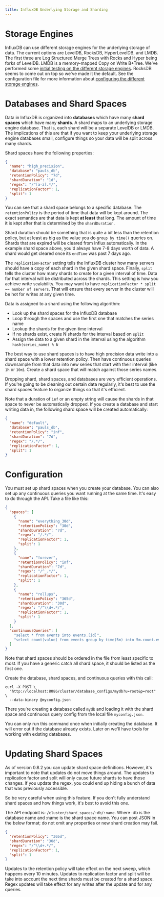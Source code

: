 ```yaml
---
title: InfluxDB Underlying Storage and Sharding
---
```


# Storage Engines

InfluxDB can use different storage engines for the underlying storage of data. The current options are LevelDB, RocksDB, HyperLevelDB, and LMDB. The first three are Log Structured Merge Trees with Rocks and Hyper being forks of LevelDB. LMDB is a memory-mapped Copy on Write B+Tree. We've performed some [initial testing on the different storage engines](http://influxdb.com/blog/2014/06/20/leveldb_vs_rocksdb_vs_hyperleveldb_vs_lmdb_performance.html). RocksDB seems to come out on top so we've made it the default. See the configuration file for more information about [configuring the different storage engines](https://github.com/influxdb/influxdb/blob/master/config.sample.toml#L83).

# Databases and Shard Spaces

Data in InfluxDB is organized into **databases** which have many **shard spaces** which have many **shards**. A shard maps to an underlying storage engine database. That is, each shard will be a separate LevelDB or LMDB. The implications of this are that if you want to keep your underlying storage engine databases small, configure things so your data will be split across many shards.

Shard spaces have the following properties:

```json
{
  "name": "high_precision",
  "database": "pauls_db",
  "retentionPolicy": "7d",
  "shardDuration": "1d",
  "regex": "/^[a-z].*/",
  "replicationFactor": 1,
  "split": 1
}
```

You can see that a shard space belongs to a specific database. The `retentionPolicy` is the period of time that data will be kept around. The exact semantics are that data is kept **at least** that long. The amount of time it is kept after that is determined by the `shardDuration`.

Shard duration should be something that is quite a bit less than the retention policy, but at least as big as the value you do `group by time()` queries on. Shards that are expired will be cleared from Influx automatically. In the example shard space above, you'd always have 7-8 days worth of data. A shard would get cleared once its `endTime` was past 7 days ago.

The `replicationFactor` setting tells the InfluxDB cluster how many servers should have a copy of each shard in the given shard space. Finally, `split` tells the cluster how many shards to create for a given interval of time. Data for that interval will be distributed across the shards. This setting is how you achieve write scalability. You may want to have `replicationFactor * split == number of servers`. That will ensure that every server in the cluster will be hot for writes at any given time.

Data is assigned to a shard using the following algorithm:

* Look up the shard spaces for the InfluxDB database
* Loop through the spaces and use the first one that matches the series name
* Lookup the shards for the given time interval
* If no shards exist, create N shards for the interval based on `split`
* Assign the data to a given shard in the interval using the algorithm <br />`hash(series_name) % N`

The best way to use shard spaces is to have high precision data write into a shard space with a lower retention policy. Then have continuous queries downsample from that data into new series that start with their interval (like `1h` or `10m`). Create a shard space that will match against those series names.

Dropping shard, shard spaces, and databases are very efficient operations. If you're going to be cleaning out certain data regularly, it's best to use the shard spaces feature to organize things so that it's efficient.

Note that a duration of `inf` or an empty string will cause the shards in that space to never be automatically dropped. If you create a database and start writing data in, the following shard space will be created automatically:

```json
{
  "name": "default",
  "database": "pauls_db",
  "retentionPolicy": "inf",
  "shardDuration": "7d",
  "regex": "/.*/",
  "replicationFactor": 1,
  "split": 1
}
```

# Configuration

You must set up shard spaces when you create your database. You can also set up any continuous queries you want running at the same time. It's easy to do through the API. Take a file like this:

```json
{
  "spaces": [
    {
      "name": "everything_30d",
      "retentionPolicy": "30d",
      "shardDuration": "7d",
      "regex": "/.*/",
      "replicationFactor": 1,
      "split": 1
    },
    {
      "name": "forever",
      "retentionPolicy": "inf",
      "shardDuration": "7d",
      "regex": "/^_.*/",
      "replicationFactor": 1,
      "split": 1
    },
    {
      "name": "rollups",
      "retentionPolicy": "365d",
      "shardDuration": "30d",
      "regex": "/^\\d+.*/",
      "replicationFactor": 1,
      "split": 1
    }
  ],
  "continuousQueries": [
    "select * from events into events.[id]",
    "select count(value) from events group by time(5m) into 5m.count.events"
  ]
}
```

Note that shard spaces should be ordered in the file from least specific to most. If you have a generic catch all shard space, it should be listed as the first one.

Create the database, shard spaces, and continuous queries with this call:

```
curl -X POST \
  "http://localhost:8086/cluster/database_configs/mydb?u=root&p=root" \
  --data-binary @myconfig.json
```

There you're creating a database called `mydb` and loading it with the shard space and continuous query config from the local file `myconfig.json`.

You can only run this command once when initially creating the database. It will error out if the database already exists. Later on we'll have tools for working with existing databases.

# Updating Shard Spaces

As of version 0.8.2 you can update shard space definitions. However, it's important to note that updates do not move things around. The updates to replication factor and split will only cause future shards to have those changes. If you update the regex, you could end up hiding a bunch of data that was previously accessible.

So be very careful when using this feature. If you don't fully understand shard spaces and how things work, it's best to avoid this one.

The API endpoint is: `/cluster/shard_spaces/:db/:name`. Where :db is the database name and :name is the shard space name. You can post JSON in the below format; do not omit any properties or new shard creation may fail.

```json
{
  "retentionPolicy": "365d",
  "shardDuration": "30d",
  "regex": "/^\\d+.*/",
  "replicationFactor": 1,
  "split": 1
}
```

Updates to the retention policy will take effect on the next sweep, which happens every 10 minutes. Updates to replication factor and split will be take into account the next time shards must be created for a shard space. Regex updates will take effect for any writes after the update and for any queries.
